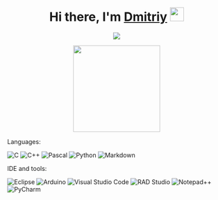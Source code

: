 <h1 align="center">Hi there, I'm <a href="https://github.com/IvanovDmitriy09" target="_blank">Dmitriy</a> 
<img src="https://github.com/blackcater/blackcater/raw/main/images/Hi.gif" height="32"/></h1>

<p align="center">
  <img src="https://readme-typing-svg.demolab.com/?lines=Embedded+developer&font=Fira%20Code&center=true&width=380&height=50&duration=4000&pause=1000">
</p>

<p align="center">
  <img src="https://media.giphy.com/media/iIqmM5tTjmpOB9mpbn/giphy.gif" width="200"/>
</p>
<p>Languages:</p>

![C](https://img.shields.io/badge/c-A8B9CC?style=for-the-badge&logo=c&logoColor=white)
![C++](https://img.shields.io/badge/c++-00599C?style=for-the-badge&logo=c%2B%2B&logoColor=white)
![Pascal](https://img.shields.io/badge/pascal-FE7A16?style=for-the-badge&logo=pascal&logoColor=ffdd54)
![Python](https://img.shields.io/badge/python-3776AB?style=for-the-badge&logo=python&logoColor=ffdd54)
![Markdown](https://img.shields.io/badge/markdown-000000?style=for-the-badge&logo=markdown&logoColor=white)

<p>IDE and tools:</p>

![Eclipse](https://img.shields.io/badge/Eclipse-2C2255?style=for-the-badge&logo=Eclipse&logoColor=white)
![Arduino](https://img.shields.io/badge/-Arduino-00979D?style=for-the-badge&logo=Arduino&logoColor=white)
![Visual Studio Code](https://img.shields.io/badge/Visual%20Studio%20Code-007ACC?style=for-the-badge&logo=visual-studio-code&logoColor=white)
![RAD Studio](https://img.shields.io/badge/RAD%20Studio%20Delphi-EE1F35?style=for-the-badge&logo=delphi&logoColor=white)
![Notepad++](https://img.shields.io/badge/Notepad++-90E59A.svg?style=for-the-badge&logo=notepad%2b%2b&logoColor=black)
![PyCharm](https://img.shields.io/badge/pycharm-000000?style=for-the-badge&logo=pycharm&logoColor=black&color=black&labelColor=green)


<!--
**IvanovDmitriy09/IvanovDmitriy09** is a ✨ _special_ ✨ repository because its `README.md` (this file) appears on your GitHub profile.

Here are some ideas to get you started:

- 🔭 I’m currently working on ...
- 🌱 I’m currently learning ...
- 👯 I’m looking to collaborate on ...
- 🤔 I’m looking for help with ...
- 💬 Ask me about ...
- 📫 How to reach me: ...
- 😄 Pronouns: ...
- ⚡ Fun fact: ...
-->
